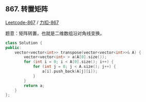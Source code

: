## 867. 转置矩阵

[Leetcode-867](https://leetcode.com/problems/transpose-matrix/) / [力扣-867](https://leetcode-cn.com/problems/transpose-matrix/)

题意：矩阵转置，也就是二维数组沿对角线变换。

```cpp
class Solution {
public:
    vector<vector<int>> transpose(vector<vector<int>>& A) {
        vector<vector<int> > a(A[0].size());
        for (int i = 0; i < A[0].size(); i++) {
            for (int j = 0; j < A.size(); j++) {
                a[i].push_back(A[j][i]);
            }
        }
        return a;
    }
};
```
